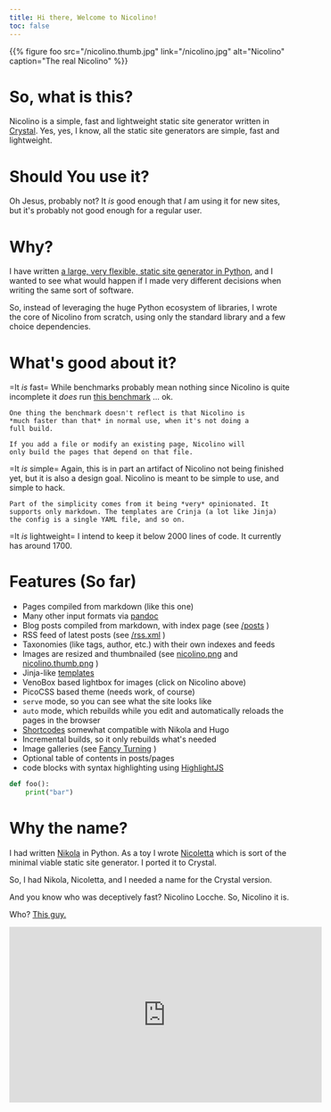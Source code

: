 ```yaml
---
title: Hi there, Welcome to Nicolino!
toc: false
---
```


{{% figure foo
    src="/nicolino.thumb.jpg"
    link="/nicolino.jpg"
    alt="Nicolino"
    caption="The real Nicolino"
%}}

# So, what is this?
Nicolino is a simple, fast and lightweight static site generator written in [Crystal](https://crystal-lang.org). Yes, yes, I know,
all the static site generators are simple, fast and lightweight.

# Should You use it?

Oh Jesus, probably not? It *is* good enough that *I* am using it
for new sites, but it's probably not good enough for a regular
user.

# Why?

I have written [a large, very flexible, static site generator in Python](https://getnikola.com),
and I wanted to see what would happen if I made very different
decisions when writing the same sort of software.

So, instead of leveraging the huge Python ecosystem of libraries,
I wrote the core of Nicolino from scratch, using only the standard
library and a few choice dependencies.

# What's good about it?

=It *is* fast=
    While benchmarks probably mean nothing since Nicolino is quite incomplete
    it *does* run [this benchmark](https://www.zachleat.com/web/build-benchmark/) ... ok.

    One thing the benchmark doesn't reflect is that Nicolino is
    *much faster than that* in normal use, when it's not doing a
    full build.

    If you add a file or modify an existing page, Nicolino will
    only build the pages that depend on that file.

=It *is* simple=
    Again, this is in part an artifact of Nicolino not being finished yet,
    but it is also a design goal. Nicolino is meant to be simple to use,
    and simple to hack.

    Part of the simplicity comes from it being *very* opinionated. It
    supports only markdown. The templates are Crinja (a lot like Jinja)
    the config is a single YAML file, and so on.

=It *is* lightweight=
    I intend to keep it below 2000 lines of code. It currently has around 1700.

# Features (So far)

* Pages compiled from markdown (like this one)
* Many other input formats via [pandoc](https://pandoc.org/)
* Blog posts compiled from markdown, with index page (see [/posts](/posts) )
* RSS feed of latest posts (see [/rss.xml](/rss.xml) )
* Taxonomies (like tags, author, etc.) with their own indexes and feeds
* Images are resized and thumbnailed (see [nicolino.png](/nicolino.png) and [nicolino.thumb.png](/nicolino.thumb.png) )
* Jinja-like [templates](/templates.html)
* VenoBox based lightbox for images (click on Nicolino above)
* PicoCSS based theme (needs work, of course)
* `serve` mode, so you can see what the site looks like
* `auto` mode, which rebuilds while you edit and automatically reloads
  the pages in the browser
* [Shortcodes](/shortcodes.html) somewhat compatible with Nikola and Hugo
* Incremental builds, so it only rebuilds what's needed
* Image galleries (see [Fancy Turning](/galleries/fancy-turning) )
* Optional table of contents in posts/pages
* code blocks with syntax highlighting using [HighlightJS](https://highlightjs.org/)

```python
def foo():
    print("bar")
```


# Why the name?

I had written [Nikola](https://getnikola.com) in Python. As a toy I
wrote [Nicoletta](https://github.com/ralsina/nicoletta) which is sort
of the minimal viable static site generator. I ported it to Crystal.

So, I had Nikola, Nicoletta, and I needed a name for the Crystal version.

And you know who was deceptively fast? Nicolino Locche. So, Nicolino it is.

Who? [This guy.](https://en.wikipedia.org/wiki/Nicolino_Locche)

<iframe width="560" height="315" src="https://www.youtube.com/embed/gDQltEznD9Q" title="YouTube video player" frameborder="0" allow="accelerometer; autoplay; clipboard-write; encrypted-media; gyroscope; picture-in-picture; web-share" allowfullscreen></iframe>
